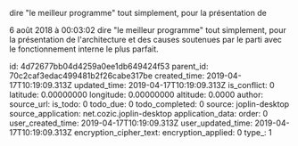 dire \"le meilleur programme\" tout simplement, pour la présentation de

6 août 2018 à 00:03:02
dire \"le meilleur programme\" tout simplement, pour la présentation de
l\'architecture et des causes soutenues par le parti avec le
fonctionnement interne le plus parfait.


id: 4d72677bb04d4259a0ee1db649424f53
parent_id: 70c2caf3edac499481b2f26cabe317be
created_time: 2019-04-17T10:19:09.313Z
updated_time: 2019-04-17T10:19:09.313Z
is_conflict: 0
latitude: 0.00000000
longitude: 0.00000000
altitude: 0.0000
author: 
source_url: 
is_todo: 0
todo_due: 0
todo_completed: 0
source: joplin-desktop
source_application: net.cozic.joplin-desktop
application_data: 
order: 0
user_created_time: 2019-04-17T10:19:09.313Z
user_updated_time: 2019-04-17T10:19:09.313Z
encryption_cipher_text: 
encryption_applied: 0
type_: 1